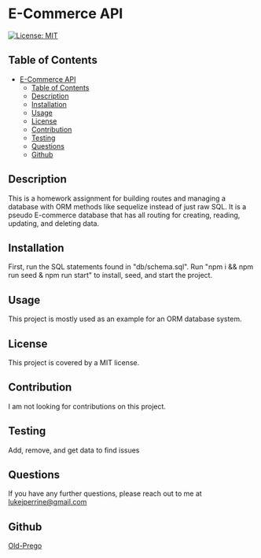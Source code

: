 
# E-Commerce API

[![License: MIT](https://img.shields.io/badge/License-MIT-yellow.svg)](https://opensource.org/licenses/MIT)

## Table of Contents   
- [E-Commerce API](#e-commerce-api)
  - [Table of Contents](#table-of-contents)
  - [Description](#description)
  - [Installation](#installation)
  - [Usage](#usage)
  - [License](#license)
  - [Contribution](#contribution)
  - [Testing](#testing)
  - [Questions](#questions)
  - [Github](#github)

## Description  
This is a homework assignment for building routes and managing a database with ORM methods like sequelize instead of just raw SQL. It is a pseudo E-commerce database that has all routing for creating, reading, updating, and deleting data.   

## Installation
First, run the SQL statements found in "db/schema.sql". Run "npm i && npm run seed & npm run start" to install, seed, and start the project.

## Usage
This project is mostly used as an example for an ORM database system.

## License
This project is covered by a MIT license.

## Contribution
I am not looking for contributions on this project.

## Testing
Add, remove, and get data to find issues

## Questions
If you have any further questions, please reach out to me at lukejperrine@gmail.com

## Github
[Old-Prego](https://github.com/Old-Prego)
